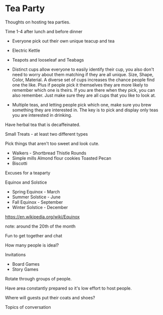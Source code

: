 # Tea Party

Thoughts on hosting tea parties.

Time 1-4 after lunch and before dinner

- Everyone pick out their own unique teacup and tea
- Electric Kettle
- Teapots and looseleaf and Teabags

- Distinct cups allow everyone to easily identify their cup, you also don't need to worry about them matching if they are all unique. Size, Shape, Color, Material. A diverse set of cups increases the chance people find one the like. Plus if people pick it themselves they are more likely to remember which one is theirs. If you are there when they pick, you can also remember. Just make sure they are all cups that you like to look at.

- Multiple teas, and letting people pick which one, make sure you brew something they are interested in. The key is to pick and display only teas you are interested in drinking.

Have herbal tea that is decaffeinated.

Small Treats - at least two different types

Pick things that aren't too sweet and look cute.

- Walkers - Shortbread Thistle Rounds
- Simple mills Almond flour cookies Toasted Pecan
- Biscotti

Excuses for a teaparty

Equinox and Solstice

- Spring Equinox - March
- Summer Solstice - June
- Fall Equinox - September
- Winter Solstice - December

https://en.wikipedia.org/wiki/Equinox

note: around the 20th of the month

Fun to get together and chat

How many people is ideal?

Invitations

- Board Games
- Story Games

Rotate through groups of people.

Have area constantly prepared so it's low effort to host people.

Where will guests put their coats and shoes?

Topics of conversation